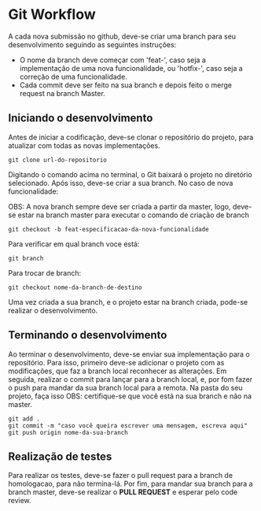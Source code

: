 # Git Workflow

A cada nova submissão no github, deve-se criar uma branch para seu desenvolvimento seguindo as seguintes instruções:

* O nome da branch deve começar com 'feat-', caso seja a implementação de uma nova funcionalidade, ou 'hotfix-', caso seja a correção de uma funcionalidade.
* Cada commit deve ser feito na sua branch e depois feito o merge request na branch Master.

## Iniciando o desenvolvimento

Antes de iniciar a codificação, deve-se clonar o repositório do projeto, para atualizar com todas as novas implementações.

```
git clone url-do-repositorio
```
Digitando o comando acima no terminal, o Git baixará o projeto no diretório selecionado.
Após isso, deve-se criar a sua branch. No caso de nova funcionalidade:

OBS: A nova branch sempre deve ser criada a partir da master, logo, deve-se estar na branch master para executar o comando de criação de branch

```
git checkout -b feat-especificacao-da-nova-funcionalidade
```
Para verificar em qual branch voce está:

```
git branch
```
Para trocar de branch:

```
git checkout nome-da-branch-de-destino
```
Uma vez criada a sua branch, e o projeto estar na branch criada, pode-se realizar o desenvolvimento.

## Terminando o desenvolvimento

Ao terminar o desenvolvimento, deve-se enviar sua implementação para o repositório.
Para isso, primeiro deve-se adicionar o projeto com as modificações, que faz a branch local reconhecer as alterações. Em seguida, realizar o commit para lançar para a branch local, e, por fom fazer o push para mandar da sua branch local para a remota. Na pasta do seu projeto, faça isso
OBS: certifique-se que você está na sua branch e não na master.

```
git add .
git commit -m "caso você queira escrever uma mensagem, escreva aqui"
git push origin nome-da-sua-branch
```
## Realização de testes

Para realizar os testes, deve-se fazer o pull request para a branch de homologacao, para não termina-lá.
Por fim, para mandar sua branch para a branch master, deve-se realizar o **PULL REQUEST** e esperar pelo code review.

